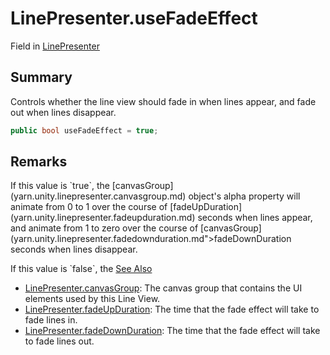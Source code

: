 # LinePresenter.useFadeEffect

Field in [LinePresenter](/docs/api/csharp/yarn.unity.linepresenter.md)

## Summary


Controls whether the line view should fade in when lines appear, and
fade out when lines disappear.


```csharp
public bool useFadeEffect = true;
```

## Remarks

<p>If this value is `true`, the [canvasGroup](yarn.unity.linepresenter.canvasgroup.md) object's alpha property will animate from 0 to
1 over the course of [fadeUpDuration](yarn.unity.linepresenter.fadeupduration.md) seconds when lines
appear, and animate from 1 to zero over the course of [canvasGroup](yarn.unity.linepresenter.fadedownduration.md">fadeDownDuration</a> seconds when lines disappear.</p> <p>If this value is `false`, the <a href="yarn.unity.linepresenter.canvasgroup.md) object will appear instantaneously.</p>

## See Also

* [LinePresenter.canvasGroup](/docs/api/csharp/yarn.unity.linepresenter.canvasgroup.md): The canvas group that contains the UI elements used by this Line View.
* [LinePresenter.fadeUpDuration](/docs/api/csharp/yarn.unity.linepresenter.fadeupduration.md): The time that the fade effect will take to fade lines in.
* [LinePresenter.fadeDownDuration](/docs/api/csharp/yarn.unity.linepresenter.fadedownduration.md): The time that the fade effect will take to fade lines out.

